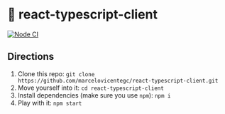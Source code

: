 # 🍰 react-typescript-client

[![Node CI](https://github.com/marcelovicentegc/react-typescript-client/workflows/Node%20CI/badge.svg)](https://github.com/marcelovicentegc/react-typescript-client/workflows/Node%20CI/badge.svg)

## Directions

1. Clone this repo: `git clone https://github.com/marcelovicentegc/react-typescript-client.git`
2. Move yourself into it: `cd react-typescript-client`
3. Install dependencies (make sure you use `npm`): `npm i`
4. Play with it: `npm start`
